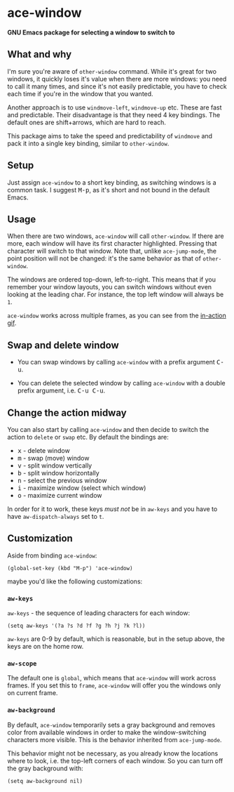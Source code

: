 # ace-window

**GNU Emacs package for selecting a window to switch to**

## What and why

I'm sure you're aware of `other-window` command. While it's great for
two windows, it quickly loses it's value when there are more windows:
you need to call it many times, and since it's not easily predictable,
you have to check each time if you're in the window that you wanted.

Another approach is to use `windmove-left`, `windmove-up` etc.  These
are fast and predictable. Their disadvantage is that they need 4 key
bindings.  The default ones are shift+arrows, which are hard to reach.

This package aims to take the speed and predictability of `windmove`
and pack it into a single key binding, similar to `other-window`.

## Setup

Just assign `ace-window` to a short key binding, as switching windows
is a common task. I suggest <kbd>M-p</kbd>, as it's short and not
bound in the default Emacs.

## Usage

When there are two windows, `ace-window` will call `other-window`.  If
there are more, each window will have its first character highlighted.
Pressing that character will switch to that window.  Note that, unlike
`ace-jump-mode`, the point position will not be changed: it's the same
behavior as that of `other-window`.

The windows are ordered top-down, left-to-right. This means that if
you remember your window layouts, you can switch windows without even
looking at the leading char.  For instance, the top left window will
always be `1`.

`ace-window` works across multiple frames, as you can see from the
[in-action gif](http://oremacs.com/download/ace-window.gif).

## Swap and delete window

- You can swap windows by calling `ace-window` with a prefix argument <kbd>C-u</kbd>.

- You can delete the selected window by calling `ace-window` with a double prefix argument, i.e. <kbd>C-u C-u</kbd>.

## Change the action midway

You can also start by calling `ace-window` and then decide to switch the action to `delete` or `swap` etc.  By default the bindings are:

- <kbd>x</kbd> - delete window
- <kbd>m</kbd> - swap (move) window
- <kbd>v</kbd> - split window vertically
- <kbd>b</kbd> - split window horizontally
- <kbd>n</kbd> - select the previous window
- <kbd>i</kbd> - maximize window (select which window)
- <kbd>o</kbd> - maximize current window

In order for it to work, these keys *must not* be in `aw-keys` and you have to have `aw-dispatch-always` set to `t`.

## Customization
Aside from binding `ace-window`:

    (global-set-key (kbd "M-p") 'ace-window)

maybe you'd like the following customizations:

### `aw-keys`
`aw-keys` - the sequence of leading characters for each window:

    (setq aw-keys '(?a ?s ?d ?f ?g ?h ?j ?k ?l))

`aw-keys` are 0-9 by default, which is reasonable, but in the setup
above, the keys are on the home row.

### `aw-scope`
The default one is `global`, which means that `ace-window` will work
across frames. If you set this to `frame`, `ace-window` will offer you
the windows only on current frame.

### `aw-background`

By default, `ace-window` temporarily sets a gray background and
removes color from available windows in order to make the
window-switching characters more visible. This is the behavior
inherited from `ace-jump-mode`.

This behavior might not be necessary, as you already know the locations
where to look, i.e. the top-left corners of each window.
So you can turn off the gray background with:

    (setq aw-background nil)
